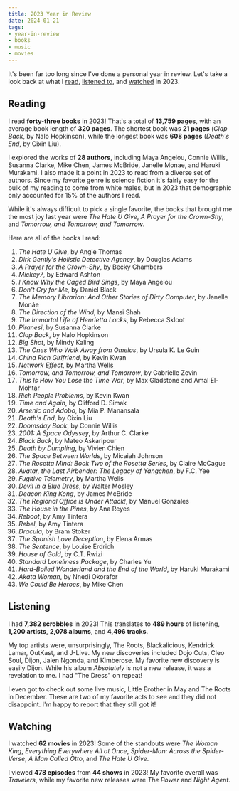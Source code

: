 ```yaml
---
title: 2023 Year in Review
date: 2024-01-21
tags: 
- year-in-review
- books
- music
- movies
---
```


It's been far too long since I've done a personal year in review. Let's take a look back at what I [read](#reading), [listened to](#listening), and [watched](#watching) in 2023.

## Reading

I read **forty-three books** in 2023! That's a total of **13,759 pages**, with an average book length of **320 pages**. The shortest book was **21 pages** (*Clap Back*, by Nalo Hopkinson), while the longest book was **608 pages** (*Death's End*, by Cixin Liu).

I explored the works of **28 authors**, including Maya Angelou, Connie Willis, Susanna Clarke, Mike Chen, James McBride, Janelle Monae, and Haruki Murakami. I also made it a point in 2023 to read from a diverse set of authors. Since my favorite genre is science fiction it's fairly easy for the bulk of my reading to come from white males, but in 2023 that demographic only accounted for 15% of the authors I read. 

While it's always difficult to pick a single favorite, the books that brought me the most joy last year were *The Hate U Give*, *A Prayer for the Crown-Shy*, and *Tomorrow, and Tomorrow, and Tomorrow*.

Here are all of the books I read:

1. *The Hate U Give*, by Angie Thomas
2. *Dirk Gently's Holistic Detective Agency*, by Douglas Adams
3. *A Prayer for the Crown-Shy*, by Becky Chambers
4. *Mickey7*, by Edward Ashton
5. *I Know Why the Caged Bird Sings*, by Maya Angelou
6. *Don't Cry for Me*, by Daniel Black
7. *The Memory Librarian: And Other Stories of Dirty Computer*, by Janelle Monáe
8. *The Direction of the Wind*, by Mansi Shah
9. *The Immortal Life of Henrietta Lacks*, by Rebecca Skloot
10. *Piranesi*, by Susanna Clarke
11. *Clap Back*, by Nalo Hopkinson
12. *Big Shot*, by Mindy Kaling
13. *The Ones Who Walk Away from Omelas*, by Ursula K. Le Guin
14. *China Rich Girlfriend*, by Kevin Kwan
15. *Network Effect*, by Martha Wells
16. *Tomorrow, and Tomorrow, and Tomorrow*, by Gabrielle Zevin
17. *This Is How You Lose the Time War*, by Max Gladstone and Amal El-Mohtar
18. *Rich People Problems*, by Kevin Kwan
19. *Time and Again*, by Clifford D. Simak
20. *Arsenic and Adobo*, by Mia P. Manansala
21. *Death's End*, by Cixin Liu
22. *Doomsday Book*, by Connie Willis
23. *2001: A Space Odyssey*, by Arthur C. Clarke
24. *Black Buck*, by Mateo Askaripour
25. *Death by Dumpling*, by Vivien Chien
26. *The Space Between Worlds*, by Micaiah Johnson
27. *The Rosetta Mind: Book Two of the Rosetta Series*, by Claire McCague
28. *Avatar, the Last Airbender: The Legacy of Yangchen*, by F.C. Yee
29. *Fugitive Telemetry*, by Martha Wells
30. *Devil in a Blue Dress*, by Walter Mosley
31. *Deacon King Kong*, by James McBride
32. *The Regional Office is Under Attack!*, by Manuel Gonzales
33. *The House in the Pines*, by Ana Reyes
34. *Reboot*, by Amy Tintera
35. *Rebel*, by Amy Tintera
36. *Dracula*, by Bram Stoker
37. *The Spanish Love Deception*, by Elena Armas
38. *The Sentence*, by Louise Erdrich
39. *House of Gold*, by C.T. Rwizi
40. *Standard Loneliness Package*, by Charles Yu
41. *Hard-Boiled Wonderland and the End of the World*, by Haruki Murakami
42. *Akata Woman*, by Nnedi Okorafor
43. *We Could Be Heroes*, by Mike Chen

## Listening

I had **7,382 scrobbles** in 2023! This translates to **489 hours** of listening, **1,200 artists**, **2,078 albums**, and **4,496 tracks**.

My top artists were, unsurprisingly, The Roots, Blackalicious, Kendrick Lamar, OutKast, and J-Live. My new discoveries included Dojo Cuts, Cleo Soul, Dijon, Jalen Ngonda, and Kimberose. My favorite new discovery is easily Dijon. While his album *Absolutely* is not a new release, it was a revelation to me. I had "The Dress" on repeat!

I even got to check out some live music, Little Brother in May and The Roots in December. These are two of my favorite acts to see and they did not disappoint. I'm happy to report that they still got it!

## Watching

I watched **62 movies** in 2023! Some of the standouts were *The Woman King*, *Everything Everywhere All at Once*, *Spider-Man: Across the Spider-Verse*, *A Man Called Otto*, and *The Hate U Give*.

I viewed **478 episodes** from **44 shows** in 2023! My favorite overall was *Travelers*, while my favorite new releases were *The Power* and *Night Agent*.
